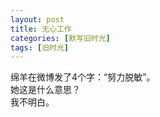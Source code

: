 ```yaml
---
layout: post
title: 无心工作
categories: [默写旧时光]
tags: [旧时光]
---
```

绵羊在微博发了4个字：“努力脱敏”。     
她这是什么意思？   
我不明白。
